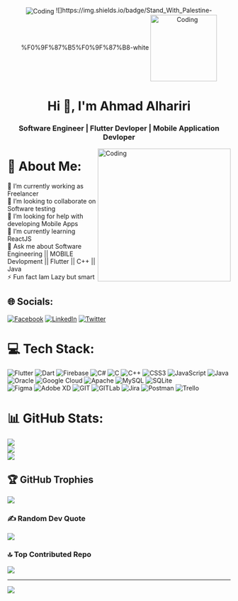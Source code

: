 <p align="center">
<img align = "center"  alt="Coding" src="https://www.crossed-flag-pins.com/animated-flag-gif/gifs/Palestine_240-animated-flag-gifs.gif"/>
![]https://img.shields.io/badge/Stand_With_Palestine-%F0%9F%87%B5%F0%9F%87%B8-white
<img align = "center"  alt="Coding" height="150" width="150" src="https://media.giphy.com/media/v1.Y2lkPTc5MGI3NjExZGhvMWJ4NjI2MW84b3hrdDYyYTFuMTFidXBuc3V0cW93dWhsdGw2YyZlcD12MV9pbnRlcm5hbF9naWZfYnlfaWQmY3Q9cw/Ga6sxcIUKhNlkrmiQl/giphy.gif"/>

</p>
<h1 align = "center">Hi 🥷, I'm Ahmad Alhariri</h1>
<h3 align = "center">Software Engineer | Flutter Devloper | Mobile Application Devloper</h3>

<img align="right" alt="Coding" width="300" src="https://media.giphy.com/media/4sZjohRLVUZqD4W4XD/giphy.gif"/>


# 💫 About Me:
🔭 I’m currently working as Freelancer<br>👯 I’m looking to collaborate on Software testing<br>🤝 I’m looking for help with developing Mobile Apps <br>🌱 I’m currently learning ReactJS <br>💬 Ask me about Software Engineering || MOBILE Devlopment || Flutter || C++ || Java  <br>⚡ Fun fact Iam Lazy but smart


## 🌐 Socials:
[![Facebook](https://img.shields.io/badge/Facebook-%231877F2.svg?logo=Facebook&logoColor=white)](https://www.facebook.com/ahmad.alhariri.56027)
[![LinkedIn](https://img.shields.io/badge/LinkedIn-%230077B5.svg?logo=linkedin&logoColor=white)](https://www.linkedin.com/in/ahmadhariri) 
[![Twitter](https://img.shields.io/badge/Twitter-%231DA1F2.svg?logo=Twitter&logoColor=white)](https://twitter.com/AhmadAl45892861) 

# 💻 Tech Stack:
![Flutter](https://img.shields.io/badge/flutter-%230175C2.svg?style=for-the-badge&logo=flutter&logoColor=white)
![Dart](https://img.shields.io/badge/dart-%230175C2.svg?style=for-the-badge&logo=dart&logoColor=white) 
![Firebase](https://img.shields.io/badge/firebase-fc6d26?style=for-the-badge&logo=firebase&logoColor=white)
![C#](https://img.shields.io/badge/c%23-%23239120.svg?style=for-the-badge&logo=c-sharp&logoColor=white) 
![C](https://img.shields.io/badge/c-%2300599C.svg?style=for-the-badge&logo=c&logoColor=white) 
![C++](https://img.shields.io/badge/c++-%2300599C.svg?style=for-the-badge&logo=c%2B%2B&logoColor=white)
![CSS3](https://img.shields.io/badge/css3-%231572B6.svg?style=for-the-badge&logo=css3&logoColor=white) 
![JavaScript](https://img.shields.io/badge/javascript-%23323330.svg?style=for-the-badge&logo=javascript&logoColor=%23F7DF1E) 
![Java](https://img.shields.io/badge/java-%23ED8B00.svg?style=for-the-badge&logo=java&logoColor=white) 
![Oracle](https://img.shields.io/badge/Oracle-F80000?style=for-the-badge&logo=oracle&logoColor=white) 
![Google Cloud](https://img.shields.io/badge/Google%20Cloud-%234285F4.svg?style=for-the-badge&logo=google-cloud&logoColor=white) 
![Apache](https://img.shields.io/badge/apache-%23D42029.svg?style=for-the-badge&logo=apache&logoColor=white) 
![MySQL](https://img.shields.io/badge/mysql-%2300f.svg?style=for-the-badge&logo=mysql&logoColor=white)
![SQLite](https://img.shields.io/badge/sqlite-%2307405e.svg?style=for-the-badge&logo=sqlite&logoColor=white) 	
![Figma](https://img.shields.io/badge/figma-%23F24E1E.svg?style=for-the-badge&logo=figma&logoColor=white) 
![Adobe XD](https://img.shields.io/badge/Adobe%20XD-470137?style=for-the-badge&logo=Adobe%20XD&logoColor=#FF61F6) 
![GIT](https://img.shields.io/badge/Git-fc6d26?style=for-the-badge&logo=git&logoColor=white)
![GITLab](https://img.shields.io/badge/Gitlab-fc6d26?style=for-the-badge&logo=gitlab&logoColor=white)
![Jira](https://img.shields.io/badge/jira-%230A0FFF.svg?style=for-the-badge&logo=jira&logoColor=white)
![Postman](https://img.shields.io/badge/Postman-FF6C37?style=for-the-badge&logo=postman&logoColor=white)
![Trello](https://img.shields.io/badge/Trello-%23026AA7.svg?style=for-the-badge&logo=Trello&logoColor=white)
# 📊 GitHub Stats:
![](https://github-readme-stats.vercel.app/api?username=0Ahmad0&theme=dark&hide_border=false&include_all_commits=false&count_private=false)<br/>
![](https://github-readme-streak-stats.herokuapp.com/?user=0Ahmad0&theme=dark&hide_border=false)<br/>
![](https://github-readme-stats.vercel.app/api/top-langs/?username=0Ahmad0&theme=dark&hide_border=false&include_all_commits=false&count_private=false&layout=compact)

## 🏆 GitHub Trophies
![](https://github-profile-trophy.vercel.app/?username=0Ahmad0&theme=radical&no-frame=false&no-bg=true&margin-w=4)

### ✍️ Random Dev Quote
![](https://quotes-github-readme.vercel.app/api?type=horizontal&theme=radical)

### 🔝 Top Contributed Repo
![](https://github-contributor-stats.vercel.app/api?username=0Ahmad0&limit=5&theme=dracula&combine_all_yearly_contributions=true)

---
[![](https://visitcount.itsvg.in/api?id=0Ahmad0&icon=2&color=6)](https://visitcount.itsvg.in)

<!-- Proudly created with GPRM ( https://gprm.itsvg.in ) -->
